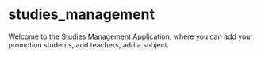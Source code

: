 # studies_management
  Welcome to the Studies Management Application, where you can add your promotion students, add teachers, add a subject.
